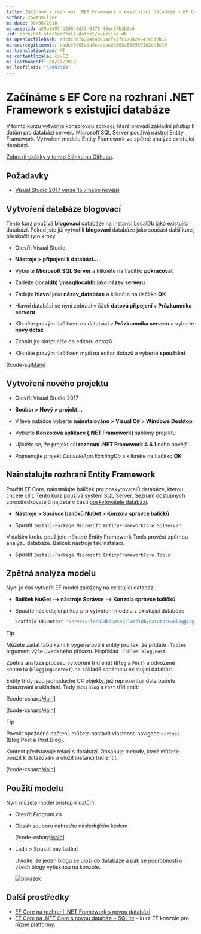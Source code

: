 ```yaml
---
title: Začínáme v rozhraní .NET Framework – existující databáze – EF Core
author: rowanmiller
ms.date: 08/06/2018
ms.assetid: a29a3d97-b2d8-4d33-9475-40ac67b3b2c6
uid: core/get-started/full-dotnet/existing-db
ms.openlocfilehash: edcdc0b76394c4d604cf43fc170424e474532b17
ms.sourcegitcommit: dadee5905ada9ecdbae28363a682950383ce3e10
ms.translationtype: MT
ms.contentlocale: cs-CZ
ms.lasthandoff: 08/27/2018
ms.locfileid: "42993415"
---
```

# <a name="getting-started-with-ef-core-on-net-framework-with-an-existing-database"></a>Začínáme s EF Core na rozhraní .NET Framework s existující databáze

V tomto kurzu vytvoříte konzolovou aplikaci, která provádí základní přístup k datům pro databázi serveru Microsoft SQL Server používá nástroj Entity Framework. Vytvoření modelu Entity Framework ve zpětné analýze existující databázi.

[Zobrazit ukázky v tomto článku na Githubu](https://github.com/aspnet/EntityFramework.Docs/tree/master/samples/core/GetStarted/FullNet/ConsoleApp.ExistingDb).

## <a name="prerequisites"></a>Požadavky

* [Visual Studio 2017 verze 15.7 nebo novější](https://www.visualstudio.com/downloads/)

## <a name="create-blogging-database"></a>Vytvoření databáze blogovací

Tento kurz používá **blogovací** databáze na instanci LocalDb jako existující databázi. Pokud jste již vytvořili **blogovací** databáze jako součást další kurz, přeskočit tyto kroky.

* Otevřít Visual Studio

* **Nástroje > připojení k databázi...**

* Vyberte **Microsoft SQL Server** a klikněte na tlačítko **pokračovat**

* Zadejte **(localdb) \mssqllocaldb** jako **název serveru**

* Zadejte **hlavní** jako **název_databáze** a klikněte na tlačítko **OK**

* Hlavní databázi se nyní zobrazí v části **datová připojení** v **Průzkumníka serveru**

* Klikněte pravým tlačítkem na databázi v **Průzkumníka serveru** a vyberte **nový dotaz**

* Zkopírujte skript níže do editoru dotazů

* Klikněte pravým tlačítkem myši na editor dotazů a vyberte **spouštění**

[!code-sql[Main](../_shared/create-blogging-database-script.sql)]

## <a name="create-a-new-project"></a>Vytvoření nového projektu

* Otevřít Visual Studio 2017

* **Soubor > Nový > projekt...**

* V levé nabídce vyberte **nainstalováno > Visual C# > Windows Desktop**

* Vyberte **Konzolová aplikace (.NET Framework)** šablony projektu

* Ujistěte se, že projekt cílí **rozhraní .NET Framework 4.6.1** nebo novější

* Pojmenujte projekt *ConsoleApp.ExistingDb* a klikněte na tlačítko **OK**

## <a name="install-entity-framework"></a>Nainstalujte rozhraní Entity Framework

Použití EF Core, nainstalujte balíček pro poskytovatelů databáze, kterou chcete cílit. Tento kurz používá systém SQL Server. Seznam dostupných zprostředkovatelů najdete v části [poskytovatelé databází](../../providers/index.md).

* **Nástroje > Správce balíčků NuGet > Konzola správce balíčků**

* Spustit `Install-Package Microsoft.EntityFrameworkCore.SqlServer`

V dalším kroku použijete některé Entity Framework Tools provést zpětnou analýzu databáze. Balíček nástroje tak instalaci.

* Spustit `Install-Package Microsoft.EntityFrameworkCore.Tools`

## <a name="reverse-engineer-the-model"></a>Zpětná analýza modelu

Nyní je čas vytvořit EF model založený na existující databázi.

* **Balíček NuGet –> nástroje Správce –> Konzola správce balíčků**

* Spusťte následující příkaz pro vytvoření modelu z existující databáze

  ``` powershell
  Scaffold-DbContext "Server=(localdb)\mssqllocaldb;Database=Blogging;Trusted_Connection=True;" Microsoft.EntityFrameworkCore.SqlServer
  ```

> [!TIP]  
> Můžete zadat tabulkami k vygenerování entity pro tak, že přidáte `-Tables` argument výše uvedeného příkazu. Například `-Tables Blog,Post`.

Zpětná analýza procesu vytvoření tříd entit (`Blog` a `Post`) a odvozené kontextu (`BloggingContext`) na základě schématu existující databázi.

Entity třídy jsou jednoduché C# objekty, jež reprezentují data budete dotazování a ukládání. Tady jsou `Blog` a `Post` tříd entit:

 [!code-csharp[Main](../../../../samples/core/GetStarted/FullNet/ConsoleApp.ExistingDb/Blog.cs)]

[!code-csharp[Main](../../../../samples/core/GetStarted/FullNet/ConsoleApp.ExistingDb/Post.cs)]

> [!TIP]  
> Povolit opožděné načtení, můžete nastavit vlastnosti navigace `virtual` (Blog.Post a Post.Blog).

Kontext představuje relaci s databází. Obsahuje metody, které můžete použít k dotazování a uložit instancí tříd entit.

[!code-csharp[Main](../../../../samples/core/GetStarted/FullNet/ConsoleApp.ExistingDb/BloggingContext.cs)]

## <a name="use-the-model"></a>Použití modelu

Nyní můžete model přístup k datům.

* Otevřít *Program.cs*

* Obsah souboru nahraďte následujícím kódem

  [!code-csharp[Main](../../../../samples/core/GetStarted/FullNet/ConsoleApp.ExistingDb/Program.cs)] 

* Ladit > Spustit bez ladění

  Uvidíte, že jeden blogu se uloží do databáze a pak se podrobnosti o všech blogy vytisknou na konzole.

  ![obrázek](_static/output-existing-db.png)

## <a name="additional-resources"></a>Další prostředky

* [EF Core na rozhraní .NET Framework s novou databázi](xref:core/get-started/full-dotnet/new-db)
* [EF Core na .NET Core s novou databázi - SQLite](xref:core/get-started/netcore/new-db-sqlite) – kurz EF konzole pro různé platformy.
